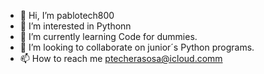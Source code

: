- 👋 Hi, I’m pablotech800
- 👀 I’m interested in Pythonn
- 🌱 I’m currently learning Code for dummies.
- 💞️ I’m looking to collaborate on junior´s Python programs.
- 📫 How to reach me ptecherasosa@icloud.comm

<!---
pablotech80/pablotech80 is a ✨ special ✨ repository because its `README.md` (this file) appears on your GitHub profile.
You can click the Preview link to take a look at your changes.
--->
